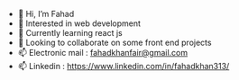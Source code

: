 - 👋 Hi, I’m Fahad
- 👀 Interested in web development
- 🌱 Currently learning react js
- 💞️ Looking to collaborate on some front end projects
- 📫 Electronic mail : fahadkhanfair@gmail.com
- 📫 Linkedin : https://www.linkedin.com/in/fahadkhan313/

